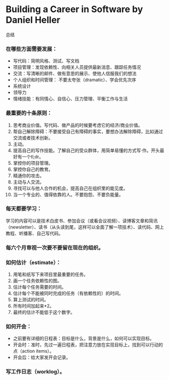 # Building a Career in Software by Daniel Heller

总结

### 在哪些方面需要发展：
- 写代码：简明风格、测试、写文档
- 项目管理：发现依赖性、向相关人员提供最新消息、跟踪任务情况
- 交流：写清晰的邮件、做有意思的展示、使他人信服我们的想法
- 个人组织和时间管理： 不要太夸张（dramatic）、学会优先次序
- 系统设计
- 领导力
- 情绪技能：有同情心、自信心、压力管理、平衡工作与生活

### 最重要的十条原则：

1. 思考商业价值。写代码、做产品的时候要考虑它的经济/商业价值。
2. 帮自己解除障碍：不要接受自己有障碍的事实，要想办法解除障碍，比如通过交流或者技术创新。
3. 主动。
4. 提高自己的写作技能。了解自己的受众群体，用简单易懂的方式写·作。开头最好有一个tl;dr。
5. 掌控你的项目管理。
6. 掌控你自己的教育。
7. 精通你的攻击。
8. 主动与人交流。
9. 寻找可以与他人合作的机会，提高自己在组织里的能见度。
10. 当一个专业的、值得依靠的人。不要抱怨、不要负能量。

### 每天都要学习：

学习的内容可以是技术白皮书、参加会议（或看会议视频）、读博客文章和简讯（newsletter）、读书（从头读到尾，这样可以全面了解一项技术）、读代码、网上教程、听播客、自己写代码。

### 每六个月审视一次要不要留在现在的组织。

### 如何估计（estimate）：

1. 用笔和纸写下来项目里最重要的任务。
2. 画一个任务依赖性的图。
3. 估计每个任务需要的时间。
4. 估计每个不能被同时完成的任务（有依赖性的）的时间。
5. 算上测试的时间。
6. 所有时间加起来*2。
7. 最终的估计不能低于这个数字。

### 如何开会：

- 之前要有详细的日程表：目标是什么，背景是什么，如何可以实现目标。
- 开会时：准时，先过一遍日程表，把注意力放在实现目标上，找到可以行动的点（action items）。
- 开会后：给大家发开会记录。

### 写工作日志（worklog）。

